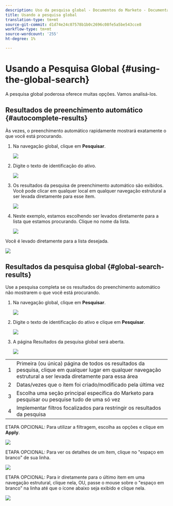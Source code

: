 ```yaml
---
description: Uso da pesquisa global - Documentos do Marketo - Documentação do produto
title: Usando a pesquisa global
translation-type: tm+mt
source-git-commit: d1d74e24c07578b1b0c2696c08fe5a5be543cce8
workflow-type: tm+mt
source-wordcount: '255'
ht-degree: 1%

---
```



# Usando a Pesquisa Global {#using-the-global-search}

A pesquisa global poderosa oferece muitas opções. Vamos analisá-los.

## Resultados de preenchimento automático {#autocomplete-results}

Às vezes, o preenchimento automático rapidamente mostrará exatamente o que você está procurando.

1. Na navegação global, clique em **Pesquisar**.

   ![](assets/using-the-global-search-1.png)

1. Digite o texto de identificação do ativo.

   ![](assets/using-the-global-search-2.png)

1. Os resultados da pesquisa de preenchimento automático são exibidos. Você pode clicar em qualquer local em qualquer navegação estrutural a ser levada diretamente para esse item.

   ![](assets/using-the-global-search-3.png)

1. Neste exemplo, estamos escolhendo ser levados diretamente para a lista que estamos procurando. Clique no nome da lista.

   ![](assets/using-the-global-search-4.png)

Você é levado diretamente para a lista desejada.

![](assets/using-the-global-search-5.png)

## Resultados da pesquisa global {#global-search-results}

Use a pesquisa completa se os resultados do preenchimento automático não mostrarem o que você está procurando.

1. Na navegação global, clique em **Pesquisar**.

   ![](assets/using-the-global-search-6.png)

1. Digite o texto de identificação do ativo e clique em **Pesquisar**.

   ![](assets/using-the-global-search-7.png)

1. A página Resultados da pesquisa global será aberta.

   ![](assets/using-the-global-search-8.png)

<table> 
 <tbody>
  <tr>
   <td>1</td> 
   <td>Primeira (ou única) página de todos os resultados da pesquisa, clique em qualquer lugar em qualquer navegação estrutural a ser levada diretamente para essa área</td> 
  </tr>
  <tr>
   <td>2</td> 
   <td>Datas/vezes que o item foi criado/modificado pela última vez</td> 
  </tr>
  <tr>
   <td>3</td> 
   <td>Escolha uma seção principal específica do Marketo para pesquisar ou pesquise tudo de uma só vez</td> 
  </tr>
  <tr>
   <td>4</td> 
   <td>Implementar filtros focalizados para restringir os resultados da pesquisa</td> 
  </tr>
 </tbody>
</table>

ETAPA OPCIONAL: Para utilizar a filtragem, escolha as opções e clique em **Apply**.

![](assets/using-the-global-search-9.png)

ETAPA OPCIONAL: Para ver os detalhes de um item, clique no &quot;espaço em branco&quot; de sua linha.

![](assets/using-the-global-search-10.png)

ETAPA OPCIONAL: Para ir diretamente para o último item em uma navegação estrutural, clique nela, OU, passe o mouse sobre o &quot;espaço em branco&quot; na linha até que o ícone abaixo seja exibido e clique nela.

![](assets/using-the-global-search-11.png)

